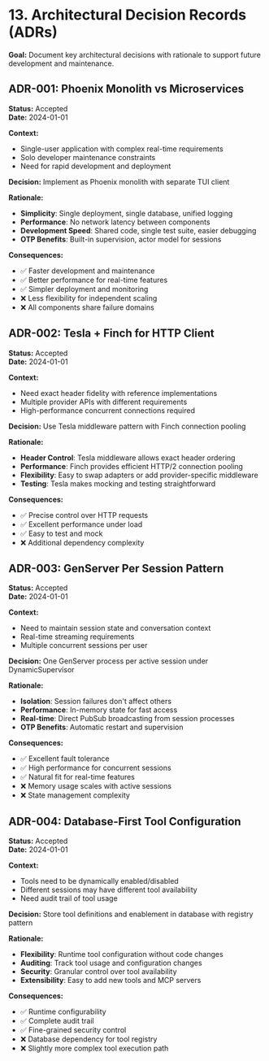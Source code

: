 # 13. Architectural Decision Records (ADRs)

**Goal:** Document key architectural decisions with rationale to support future development and maintenance.

## ADR-001: Phoenix Monolith vs Microservices

**Status:** Accepted  
**Date:** 2024-01-01  

**Context:**
- Single-user application with complex real-time requirements
- Solo developer maintenance constraints
- Need for rapid development and deployment

**Decision:** 
Implement as Phoenix monolith with separate TUI client

**Rationale:**
- **Simplicity**: Single deployment, single database, unified logging
- **Performance**: No network latency between components
- **Development Speed**: Shared code, single test suite, easier debugging
- **OTP Benefits**: Built-in supervision, actor model for sessions

**Consequences:**
- ✅ Faster development and maintenance
- ✅ Better performance for real-time features
- ✅ Simpler deployment and monitoring
- ❌ Less flexibility for independent scaling
- ❌ All components share failure domains

## ADR-002: Tesla + Finch for HTTP Client

**Status:** Accepted  
**Date:** 2024-01-01  

**Context:**
- Need exact header fidelity with reference implementations
- Multiple provider APIs with different requirements
- High-performance concurrent connections required

**Decision:** 
Use Tesla middleware pattern with Finch connection pooling

**Rationale:**
- **Header Control**: Tesla middleware allows exact header ordering
- **Performance**: Finch provides efficient HTTP/2 connection pooling
- **Flexibility**: Easy to swap adapters or add provider-specific middleware
- **Testing**: Tesla makes mocking and testing straightforward

**Consequences:**
- ✅ Precise control over HTTP requests
- ✅ Excellent performance under load
- ✅ Easy to test and mock
- ❌ Additional dependency complexity

## ADR-003: GenServer Per Session Pattern

**Status:** Accepted  
**Date:** 2024-01-01  

**Context:**
- Need to maintain session state and conversation context
- Real-time streaming requirements
- Multiple concurrent sessions per user

**Decision:** 
One GenServer process per active session under DynamicSupervisor

**Rationale:**
- **Isolation**: Session failures don't affect others
- **Performance**: In-memory state for fast access
- **Real-time**: Direct PubSub broadcasting from session processes
- **OTP Benefits**: Automatic restart and supervision

**Consequences:**
- ✅ Excellent fault tolerance
- ✅ High performance for concurrent sessions
- ✅ Natural fit for real-time features
- ❌ Memory usage scales with active sessions
- ❌ State management complexity

## ADR-004: Database-First Tool Configuration

**Status:** Accepted  
**Date:** 2024-01-01  

**Context:**
- Tools need to be dynamically enabled/disabled
- Different sessions may have different tool availability
- Need audit trail of tool usage

**Decision:** 
Store tool definitions and enablement in database with registry pattern

**Rationale:**
- **Flexibility**: Runtime tool configuration without code changes
- **Auditing**: Track tool usage and configuration changes
- **Security**: Granular control over tool availability
- **Extensibility**: Easy to add new tools and MCP servers

**Consequences:**
- ✅ Runtime configurability
- ✅ Complete audit trail
- ✅ Fine-grained security control
- ❌ Database dependency for tool registry
- ❌ Slightly more complex tool execution path